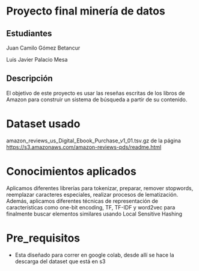 # Proyecto final minería de datos
## Estudiantes
Juan Camilo Gómez Betancur

Luis Javier Palacio Mesa

## Descripción
El objetivo de este proyecto es usar las reseñas escritas de los libros de Amazon para construir un sistema de búsqueda a partir de su contenido.

# Dataset usado
amazon_reviews_us_Digital_Ebook_Purchase_v1_01.tsv.gz de la página https://s3.amazonaws.com/amazon-reviews-pds/readme.html

# Conocimientos aplicados
Aplicamos diferentes librerías para tokenizar, preparar, remover stopwords, reemplazar caracteres especiales, 
realizar procesos de lematización. 
Además, aplicamos diferentes técnicas de representación de características como one-bit encoding, TF, TF-IDF y word2vec para finalmente buscar elementos
similares usando Local Sensitive Hashing

# Pre_requisitos

* Esta diseñado para correr en google colab, desde allí se hace la descarga del dataset que está en s3


